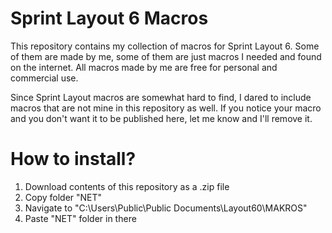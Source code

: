 # Sprint Layout 6 Macros

This repository contains my collection of macros for Sprint Layout 6. Some of them are made by me, some of them are just macros I needed and found on the internet. All macros made by me are free for personal and commercial use.

Since Sprint Layout macros are somewhat hard to find, I dared to include macros that are not mine in this repository as well. If you notice your macro and you don't want it to be published here, let me know and I'll remove it.

# How to install?

1. Download contents of this repository as a .zip file
2. Copy folder "NET"
3. Navigate to "C:\Users\Public\Public Documents\Layout60\MAKROS"
4. Paste "NET" folder in there